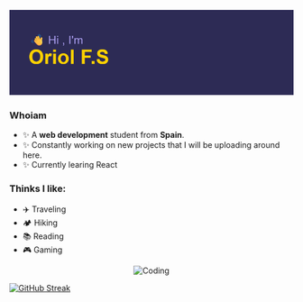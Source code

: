 [![MasterHead](header.png)](https://github.com/OriolFiblaSancho)
### Whoiam
- ✨ A <b>web development</b> student from <b>Spain</b>. 
- ✨ Constantly working on new projects that I will be uploading around here.
- ✨ Currently learing React

### Thinks I like:
- ✈️ Traveling
- 🏕️ Hiking
- 📚 Reading
- 🎮 Gaming

<div align="center">
  <img alt="Coding" width="400" src="https://github.com/user-attachments/assets/d4254e5e-ed00-4ec1-802e-8c642b0ac761">
</div>

  
[![GitHub Streak](https://streak-stats.demolab.com?user=OriolFiblaSancho&theme=shades-of-purple)](https://git.io/streak-stats)
